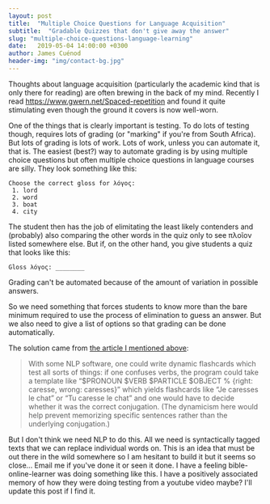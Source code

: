 ```yaml
---
layout: post
title:  "Multiple Choice Questions for Language Acquisition"
subtitle:  "Gradable Quizzes that don't give away the answer"
slug: "multiple-choice-questions-language-learning"
date:   2019-05-04 14:00:00 +0300
author: James Cuénod
header-img: "img/contact-bg.jpg"
---
```


Thoughts about language acquisition (particularly the academic kind that is only there for reading) are often brewing in the back of my mind. Recently I read <https://www.gwern.net/Spaced-repetition> and found it quite stimulating even though the ground it covers is now well-worn.

One of the things that is clearly important is testing. To do lots of testing though, requires lots of grading (or "marking" if you're from South Africa). But lots of grading is lots of work. Lots of work, unless you can automate it, that is. The easiest (best?) way to automate grading is by using multiple choice questions but often multiple choice questions in language courses are silly. They look something like this:

```
Choose the correct gloss for λόγος:
 1. lord
 2. word
 3. boat
 4. city
```

The student then has the job of elimitating the least likely contenders and (probably) also comparing the other words in the quiz only to see πλοῖον listed somewhere else. But if, on the other hand, you give students a quiz that looks like this:

```
Gloss λόγος: ________
```

Grading can't be automated because of the amount of variation in possible answers.

So we need something that forces students to know more than the bare minimum required to use the process of elimination to guess an answer. But we also need to give a list of options so that grading can be done automatically.

The solution came from [the article I mentioned above](https://www.gwern.net/Spaced-repetition):

> With some NLP software, one could write dynamic flashcards which test all sorts of things: if one confuses verbs, the program could take a template like “$PRONOUN $VERB $PARTICLE $OBJECT % {right: caresse, wrong: caresses}” which yields flashcards like “Je caresses le chat” or “Tu caresse le chat” and one would have to decide whether it was the correct conjugation. (The dynamicism here would help prevent memorizing specific sentences rather than the underlying conjugation.)

But I don't think we need NLP to do this. All we need is syntactically tagged texts that we can replace individual words on. This is an idea that must be out there in the wild somewhere so I am hesitant to build it but it seems so close... Email me if you've done it or seen it done. I have a feeling bible-online-learner was doing something like this. I have a positively associated memory of how they were doing testing from a youtube video maybe? I'll update this post if I find it.
